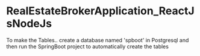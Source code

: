 # RealEstateBrokerApplication_ReactJsNodeJs

To make the Tables.. create a database named 'spboot' in Postgresql and then run the SpringBoot project to automatically create the tables
